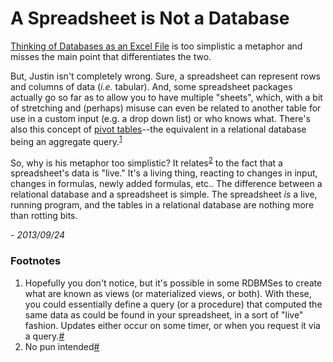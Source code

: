 # A Spreadsheet is Not a Database

[Thinking of Databases as an Excel File][db-excel] is too simplistic a metaphor and
misses the main point that differentiates the two.

But, Justin isn't completely wrong. Sure, a spreadsheet can represent rows and
columns of data (_i.e._ tabular). And, some spreadsheet packages actually go so
far as to allow you to have multiple "sheets", which, with a bit of stretching
and (perhaps) misuse can even be related to another table for use in a custom
input (e.g. a drop down list) or who knows what. There's also this concept of
[pivot tables][pivot-tables]--the equivalent in a relational database being an aggregate query.<sup><a id="one-return" href="#one">1</a></sup>

So, why is his metaphor too simplistic? It relates<sup><a id="two-return" href="#two">2</a></sup> to the fact that a
spreadsheet's data is "live." It's a living thing, reacting to changes in
input, changes in formulas, newly added formulas, etc.. The difference between
a relational database and a spreadsheet is simple. The spreadsheet _is_ a
live, running program, and the tables in a relational database are nothing
more than rotting bits.

_- 2013/09/24_

### Footnotes

1. <a id="one"/>Hopefully you don't notice, but it's possible in some RDBMSes to create what are known as views (or materialized views, or both). With these, you could essentially define a query (or a procedure) that computed the same data as could be found in your spreadsheet, in a sort of "live" fashion. Updates either occur on some timer, or when you request it via a query.<a href="#one-return">#</a>
2. <a id="two"/>No pun intended<a href="#two-return">#</a>



[db-excel]: http://justin.abrah.ms/mentoring/databases-as-an-excel-file.html
[pivot-tables]: http://en.wikipedia.org/wiki/Pivot_table
